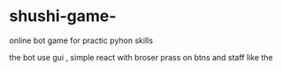 # shushi-game-
online bot game for practic pyhon skills 


the bot use gui , simple react with broser prass on btns and staff like the 
